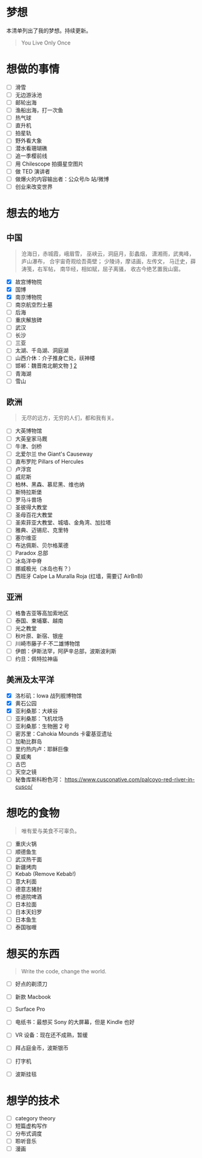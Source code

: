 # 梦想

本清单列出了我的梦想。持续更新。

> You Live Only Once

# 想做的事情

- [ ] 滑雪
- [ ] 无边游泳池
- [ ] 邮轮出海
- [ ] 渔船出海，打一次鱼
- [ ] 热气球
- [ ] 直升机
- [ ] 拍星轨
- [ ] 野外看大象
- [ ] 潜水看珊瑚礁
- [ ] 追一季樱前线
- [ ] 用 Chilescope 拍摄星空图片
- [ ] 做 TED 演讲者
- [ ] 做爆火的内容输出者：公众号/b 站/微博
- [ ] 创业来改变世界

# 想去的地方

## 中国

> 沧海日，赤城霞，峨眉雪， 巫峡云，洞庭月，彭蠡烟， 潇湘雨，武夷峰，庐山瀑布， 合宇宙奇观绘吾斋壁； 少陵诗，摩诘画，左传文， 马迁史，薛涛笺，右军帖， 南华经，相如赋，屈子离骚， 收古今绝艺置我山窗。

- [x] 故宫博物院
- [x] 国博
- [x] 南京博物院
- [ ] 南京航空烈士墓
- [ ] 后海
- [ ] 重庆解放碑
- [ ] 武汉
- [ ] 长沙
- [ ] 三亚
- [ ] 太湖、千岛湖、洞庭湖
- [ ] 山西介休：介子推身亡处，祆神楼
- [ ] 邯郸：魏晋南北朝文物 [1](https://zhuanlan.zhihu.com/p/38290082) [2](https://zhuanlan.zhihu.com/p/38313320)
- [ ] 青海湖
- [ ] 雪山

## 欧洲

> 无尽的远方，无穷的人们，都和我有关。

- [ ] 大英博物馆
- [ ] 大英皇家马厩
- [ ] 牛津、剑桥
- [ ] 北爱尔兰 the Giant's Causeway
- [ ] 直布罗陀 Pillars of Hercules
- [ ] 卢浮宫
- [ ] 威尼斯
- [ ] 柏林、黑森、慕尼黑、维也纳
- [ ] 斯特拉斯堡
- [ ] 罗马斗兽场
- [ ] 圣彼得大教堂
- [ ] 圣母百花大教堂
- [ ] 圣索菲亚大教堂、城墙、金角湾、加拉塔
- [ ] 雅典、迈锡尼、克里特
- [ ] 塞尔维亚
- [ ] 布达佩斯、贝尔格莱德
- [ ] Paradox 总部 
- [ ] 冰岛洋中脊
- [ ] 挪威极光（冰岛也有？）
- [ ] 西班牙 Calpe La Muralla Roja (红墙，需要订 AirBnB)

## 亚洲

- [ ] 格鲁吉亚等高加索地区
- [ ] 泰国、柬埔寨、越南
- [ ] 光之教堂
- [ ] 秋叶原、新宿、银座
- [ ] 川崎市藤子·F·不二雄博物馆
- [ ] 伊朗：伊斯法罕，阿萨辛总部，波斯波利斯
- [ ] 约旦：佩特拉神庙

## 美洲及太平洋

- [x] 洛杉矶：Iowa 战列舰博物馆
- [x] 黄石公园
- [x] 亚利桑那：大峡谷
- [ ] 亚利桑那：飞机坟场
- [ ] 亚利桑那：生物圈 2 号
- [ ] 密苏里：Cahokia Mounds 卡霍基亚遗址
- [ ] 加勒比群岛
- [ ] 里约热内卢：耶稣巨像
- [ ] 夏威夷
- [ ] 古巴
- [ ] 天空之镜
- [ ] 秘鲁库斯科粉色河： https://www.cusconative.com/palcoyo-red-river-in-cusco/
 
# 想吃的食物

> 唯有爱与美食不可辜负。

- [ ] 重庆火锅
- [ ] 顺德鱼生
- [ ] 武汉热干面
- [ ] 新疆烤肉
- [ ] Kebab (Remove Kebab!)
- [ ] 意大利面
- [ ] 德意志猪肘
- [ ] 修道院啤酒
- [ ] 日本拉面
- [ ] 日本天妇罗
- [ ] 日本鱼生 
- [ ] 泰国咖喱

# 想买的东西

> Write the code, change the world.

- [ ] 好点的剃须刀
- [ ] 新款 Macbook
- [ ] Surface Pro
- [ ] 电纸书：最想买 Sony 的大屏幕，但是 Kindle 也好
- [ ] VR 设备：现在还不成熟，暂缓
- [ ] 拜占庭金币，波斯银币
- [ ] 打字机
- [ ] 波斯挂毯


# 想学的技术

- [ ] category theory
- [ ] 短篇虚构写作
- [ ] 分布式调度
- [ ] 聆听音乐
- [ ] 漫画

